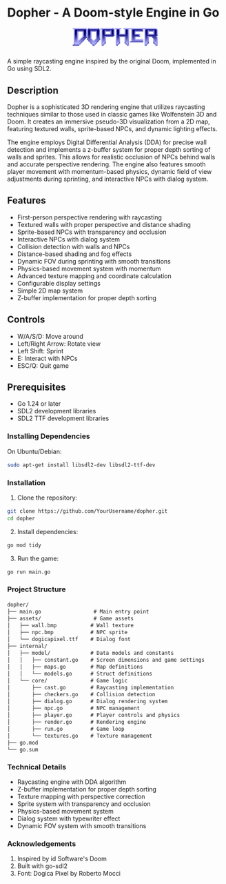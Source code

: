 # Dopher - A Doom-style Engine in Go

<p align="center">
  <img src="./assets/logo.png" alt="Dopher Logo" width="200"/>
</p>

A simple raycasting engine inspired by the original Doom, implemented in Go using SDL2.

## Description

Dopher is a sophisticated 3D rendering engine that utilizes raycasting techniques similar to those used in classic games like Wolfenstein 3D and Doom. It creates an immersive pseudo-3D visualization from a 2D map, featuring textured walls, sprite-based NPCs, and dynamic lighting effects.

The engine employs Digital Differential Analysis (DDA) for precise wall detection and implements a z-buffer system for proper depth sorting of walls and sprites. This allows for realistic occlusion of NPCs behind walls and accurate perspective rendering. The engine also features smooth player movement with momentum-based physics, dynamic field of view adjustments during sprinting, and interactive NPCs with dialog system.

## Features

- First-person perspective rendering with raycasting
- Textured walls with proper perspective and distance shading
- Sprite-based NPCs with transparency and occlusion
- Interactive NPCs with dialog system
- Collision detection with walls and NPCs
- Distance-based shading and fog effects
- Dynamic FOV during sprinting with smooth transitions
- Physics-based movement system with momentum
- Advanced texture mapping and coordinate calculation
- Configurable display settings
- Simple 2D map system
- Z-buffer implementation for proper depth sorting

## Controls

- W/A/S/D: Move around
- Left/Right Arrow: Rotate view
- Left Shift: Sprint
- E: Interact with NPCs
- ESC/Q: Quit game

## Prerequisites

- Go 1.24 or later
- SDL2 development libraries
- SDL2 TTF development libraries

### Installing Dependencies

On Ubuntu/Debian:
```bash
sudo apt-get install libsdl2-dev libsdl2-ttf-dev
```

### Installation

1. Clone the repository:
```bash
git clone https://github.com/YourUsername/dopher.git
cd dopher
```

2. Install dependencies:
```bash
go mod tidy
```

3. Run the game:
```bash
go run main.go
```

### Project Structure

```struct
dopher/
├── main.go                 # Main entry point
├── assets/                 # Game assets
│   ├── wall.bmp           # Wall texture
│   ├── npc.bmp            # NPC sprite
│   └── dogicapixel.ttf    # Dialog font
├── internal/
│   ├── model/             # Data models and constants
│   │   ├── constant.go    # Screen dimensions and game settings
│   │   ├── maps.go        # Map definitions
│   │   └── models.go      # Struct definitions
│   └── core/              # Game logic
│       ├── cast.go        # Raycasting implementation
│       ├── checkers.go    # Collision detection
│       ├── dialog.go      # Dialog rendering system
│       ├── npc.go         # NPC management
│       ├── player.go      # Player controls and physics
│       ├── render.go      # Rendering engine
│       ├── run.go         # Game loop
│       └── textures.go    # Texture management
├── go.mod
└── go.sum
```

### Technical Details

- Raycasting engine with DDA algorithm
- Z-buffer implementation for proper depth sorting
- Texture mapping with perspective correction
- Sprite system with transparency and occlusion
- Physics-based movement system
- Dialog system with typewriter effect
- Dynamic FOV system with smooth transitions

### Acknowledgements

1. Inspired by id Software's Doom
2. Built with go-sdl2
3. Font: Dogica Pixel by Roberto Mocci

